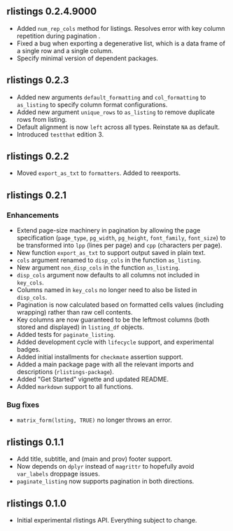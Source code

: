 ## rlistings 0.2.4.9000
 * Added `num_rep_cols` method for listings. Resolves error with key column repetition during pagination .
 * Fixed a bug when exporting a degenerative list, which is a data frame of a single row and a single column.
 * Specify minimal version of dependent packages.
 
## rlistings 0.2.3
 * Added new arguments `default_formatting` and `col_formatting` to `as_listing` to specify column format configurations.
 * Added new argument `unique_rows` to `as_listing` to remove duplicate rows from listing.
 * Default alignment is now `left` across all types. Reinstate `NA` as default.
 * Introduced `testthat` edition 3.

## rlistings 0.2.2
 * Moved `export_as_txt` to `formatters`. Added to reexports.

## rlistings 0.2.1

### Enhancements
 * Extend page-size machinery in pagination by allowing the page specification (`page_type`, `pg_width`,
   `pg_height`, `font_family`, `font_size`) to be transformed into `lpp` (lines per page) and `cpp` (characters per page).
 * New function `export_as_txt` to support output saved in plain text.
 * `cols` argument renamed to `disp_cols` in the function `as_listing`.
 * New argument `non_disp_cols` in the function `as_listing`.
 * `disp_cols` argument now defaults to all columns not included in `key_cols`.
 * Columns named in `key_cols` no longer need to also be listed in `disp_cols`.
 * Pagination is now calculated based on formatted cells values (including wrapping) rather than raw cell contents.
 * Key columns are now guaranteed to be the leftmost columns (both stored and displayed) in `listing_df` objects.
 * Added tests for `paginate_listing`.
 * Added development cycle with `lifecycle` support, and experimental badges.
 * Added initial installments for `checkmate` assertion support.
 * Added a main package page with all the relevant imports and descriptions (`rlistings-package`).
 * Added "Get Started" vignette and updated README.
 * Added `markdown` support to all functions.

### Bug fixes
 * `matrix_form(lsting, TRUE)` no longer throws an error.

## rlistings 0.1.1
 * Add title, subtitle, and (main and prov) footer support.
 * Now depends on `dplyr` instead of `magrittr` to hopefully avoid `var_labels` droppage issues.
 * `paginate_listing` now supports pagination in both directions.

## rlistings 0.1.0
 * Initial experimental rlistings API. Everything subject to change.
